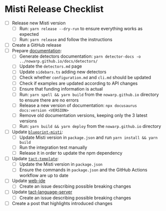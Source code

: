 # Misti Release Checklist

- [ ] Release new Misti version
  - [ ] Run: `yarn release --dry-run` to ensure everything works as expected
  - [ ] Run: `yarn release` and follow the instructions
- [ ] Create a GitHub release
- [ ] Prepare [documentation](https://github.com/nowarp/nowarp.github.io/):
  - [ ] Generate detectors documentation: `yarn detector-docs -o ../nowarp.github.io/docs/detectors/`
  - [ ] Update the `detectors.md` page
  - [ ] Update `sidebars.ts` adding new detectors
  - [ ] Check whether `configuration.md` and `cli.md` should be updated
  - [ ] Check if examples are updated according to API changes
  - [ ] Ensure that funding information is actual
  - [ ] Run: `yarn spell && yarn build` from the `nowarp.github.io` directory to ensure there are no errors
  - [ ] Release a new version of documentation: `npx docusaurus docs:version <VERSION>`
  - [ ] Remove old documentation versions, keeping only the 3 latest versions
  - [ ] Run: `yarn build && yarn deploy` from the `nowarp.github.io` directory
- [ ] Update [`blueprint-misti`](https://github.com/nowarp/blueprint-misti):
  - [ ] Update Misti version in `package.json` and run `yarn install && yarn build`
  - [ ] Run the integration test manually
  - [ ] Release it in order to update the npm dependency
- [ ] Update [`tact-template`](https://github.com/tact-lang/tact-template):
  - [ ] Update the Misti version in `package.json`
  - [ ] Ensure the commands in `package.json` and the GitHub Actions workflow are up to date
- [ ] Update [web-ide](https://github.com/tact-lang/web-ide)
  - [ ] Create an issue describing possible breaking changes
- [ ] Update [tact-language-server](https://github.com/tact-lang/tact-language-server)
  - [ ] Create an issue describing possible breaking changes
- [ ] Create a post that highlights introduced changes
